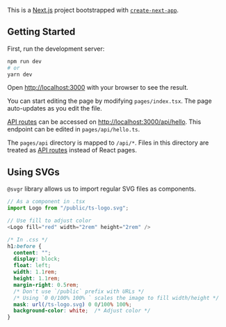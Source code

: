 This is a [Next.js](https://nextjs.org/) project bootstrapped with [`create-next-app`](https://github.com/vercel/next.js/tree/canary/packages/create-next-app).

## Getting Started

First, run the development server:

```bash
npm run dev
# or
yarn dev
```

Open [http://localhost:3000](http://localhost:3000) with your browser to see the result.

You can start editing the page by modifying `pages/index.tsx`. The page auto-updates as you edit the file.

[API routes](https://nextjs.org/docs/api-routes/introduction) can be accessed on [http://localhost:3000/api/hello](http://localhost:3000/api/hello). This endpoint can be edited in `pages/api/hello.ts`.

The `pages/api` directory is mapped to `/api/*`. Files in this directory are treated as [API routes](https://nextjs.org/docs/api-routes/introduction) instead of React pages.

## Using SVGs

`@svgr` library allows us to import regular SVG files as components.

```typescript
// As a component in .tsx
import Logo from "/public/ts-logo.svg";

// Use fill to adjust color
<Logo fill="red" width="2rem" height="2rem" />
```

```css
/* In .css */
h1:before {
  content: "";
  display: block;
  float: left;
  width: 1.1rem;
  height: 1.1rem;
  margin-right: 0.5rem;
  /* Don't use `/public` prefix with URLs */
  /* Using `0 0/100% 100% ` scales the image to fill width/height */
  mask: url(/ts-logo.svg) 0 0/100% 100%;
  background-color: white;  /* Adjust color */
}
```
